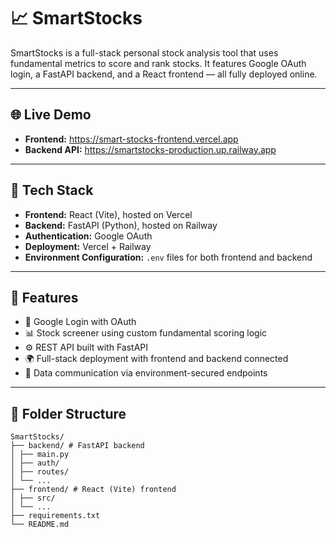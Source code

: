 # 📈 SmartStocks

SmartStocks is a full-stack personal stock analysis tool that uses fundamental metrics to score and rank stocks. It features Google OAuth login, a FastAPI backend, and a React frontend — all fully deployed online.

---

## 🌐 Live Demo

- **Frontend:** https://smart-stocks-frontend.vercel.app  
- **Backend API:** https://smartstocks-production.up.railway.app

---

## 🔧 Tech Stack

- **Frontend:** React (Vite), hosted on Vercel
- **Backend:** FastAPI (Python), hosted on Railway
- **Authentication:** Google OAuth
- **Deployment:** Vercel + Railway
- **Environment Configuration:** `.env` files for both frontend and backend

---

## 🚀 Features

- 🔐 Google Login with OAuth
- 📊 Stock screener using custom fundamental scoring logic
- ⚙️ REST API built with FastAPI
- 🌍 Full-stack deployment with frontend and backend connected
- 🔄 Data communication via environment-secured endpoints

---

## 📁 Folder Structure

```
SmartStocks/
├── backend/ # FastAPI backend
│ ├── main.py
│ ├── auth/
│ ├── routes/
│ └── ...
├── frontend/ # React (Vite) frontend
│ ├── src/
│ └── ...
├── requirements.txt
└── README.md
```
